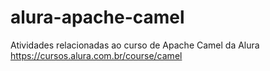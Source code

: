 ﻿# alura-apache-camel
Atividades relacionadas ao curso de Apache Camel da Alura
https://cursos.alura.com.br/course/camel
